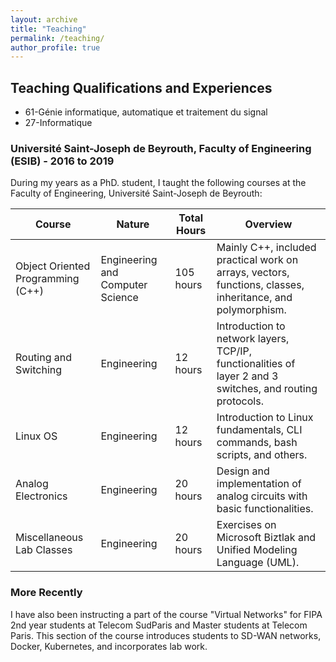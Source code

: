 ```yaml
---
layout: archive
title: "Teaching"
permalink: /teaching/
author_profile: true
---
```


<!--{% include base_path %}

{% for post in site.teaching reversed %}
  {% include archive-single.html %}
{% endfor %}-->

## Teaching Qualifications and Experiences

- 61-Génie informatique, automatique et traitement du signal
- 27-Informatique

### Université Saint-Joseph de Beyrouth, Faculty of Engineering (ESIB) - 2016 to 2019

During my years as a PhD. student, I taught the following courses at the Faculty of Engineering, Université Saint-Joseph de Beyrouth:

| Course                     | Nature          | Total Hours | Overview                                                                                                             |
|----------------------------|-----------------|-------------|----------------------------------------------------------------------------------------------------------------------|
| Object Oriented Programming (C++) | Engineering and Computer Science | 105 hours | Mainly C++, included practical work on arrays, vectors, functions, classes, inheritance, and polymorphism.        |
| Routing and Switching      | Engineering     | 12 hours    | Introduction to network layers, TCP/IP, functionalities of layer 2 and 3 switches, and routing protocols.           |
| Linux OS                   | Engineering     | 12 hours    | Introduction to Linux fundamentals, CLI commands, bash scripts, and others.                                          |
| Analog Electronics         | Engineering     | 20 hours    | Design and implementation of analog circuits with basic functionalities.                                               |
| Miscellaneous Lab Classes  | Engineering     | 20 hours    | Exercises on Microsoft Biztlak and Unified Modeling Language (UML).                                                   |

### More Recently

I have also been instructing a part of the course "Virtual Networks" for FIPA 2nd year students at Telecom SudParis and Master students at Telecom Paris. This section of the course introduces students to SD-WAN networks, Docker, Kubernetes, and incorporates lab work.

